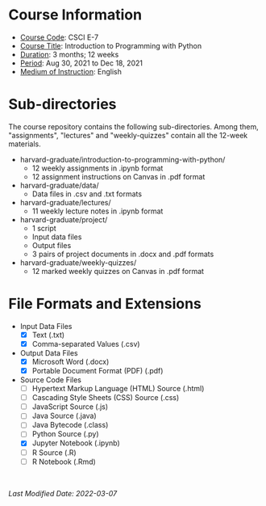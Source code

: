 <!-- This is a README file for a course's directory. -->

# Course Information
- <ins>Course Code</ins>: CSCI E-7
- <ins>Course Title</ins>: Introduction to Programming with Python
- <ins>Duration</ins>: 3 months; 12 weeks
- <ins>Period</ins>: Aug 30, 2021 to Dec 18, 2021
- <ins>Medium of Instruction</ins>: English

# Sub-directories 
The course repository contains the following sub-directories. Among them, "assignments", "lectures" and "weekly-quizzes" contain all the 12-week materials. 
- harvard-graduate/introduction-to-programming-with-python/
  - 12 weekly assignments in .ipynb format  
  - 12 assignment instructions on Canvas in .pdf format 
- harvard-graduate/data/
  - Data files in .csv and .txt formats 
- harvard-graduate/lectures/
  - 11 weekly lecture notes in .ipynb format  
- harvard-graduate/project/
  - 1 script
  - Input data files  
  - Output files
  - 3 pairs of project documents in .docx and .pdf formats 
- harvard-graduate/weekly-quizzes/
  - 12 marked weekly quizzes on Canvas in .pdf format 

# File Formats and Extensions 
- Input Data Files 
  - [x] Text (.txt)
  - [x] Comma-separated Values (.csv)
- Output Data Files 
  - [x] Microsoft Word (.docx)
  - [x] Portable Document Format (PDF) (.pdf)
- Source Code Files 
  - [ ] Hypertext Markup Language (HTML) Source (.html)
  - [ ] Cascading Style Sheets (CSS) Source (.css)
  - [ ] JavaScript Source (.js)
  - [ ] Java Source (.java)
  - [ ] Java Bytecode (.class)
  - [ ] Python Source (.py)
  - [x] Jupyter Notebook (.ipynb)
  - [ ] R Source (.R) 
  - [ ] R Notebook (.Rmd) 

<br />

*Last Modified Date: 2022-03-07*
